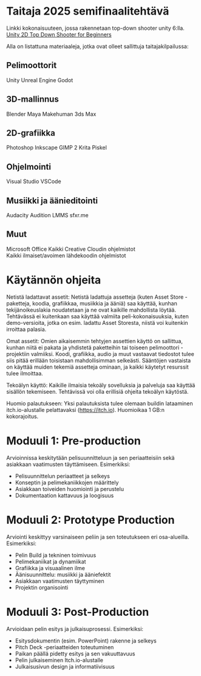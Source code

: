 # Taitaja 2025 semifinaalitehtävä

Linkki kokonaisuuteen, jossa rakennetaan top-down shooter unity 6:lla.
[Unity 2D Top Down Shooter for Beginners](https://www.youtube.com/watch?v=M4pXKGV5NbY&list=PLx7AKmQhxJFajrXez-0GJgDlKELabQQHT)

Alla on listattuna materiaaleja, jotka ovat olleet sallittuja taitajakilpailussa:

## Pelimoottorit

Unity 
Unreal Engine 
Godot 

## 3D-mallinnus 

Blender 
Maya 
Makehuman 
3ds Max 

## 2D-grafiikka 

Photoshop 
Inkscape 
GIMP 2 
Krita 
Piskel 

## Ohjelmointi 

Visual Studio 
VSCode 

## Musiikki ja äänieditointi

Audacity 
Audition 
LMMS 
sfxr.me 

## Muut

Microsoft Office 
Kaikki Creative Cloudin ohjelmistot  
Kaikki ilmaiset/avoimen lähdekoodin ohjelmistot 

# Käytännön ohjeita

Netistä ladattavat assetit:
Netistä ladattuja assetteja (kuten Asset Store -paketteja, koodia, grafiikkaa, musiikkia ja ääniä) saa käyttää, kunhan tekijänoikeuslakia noudatetaan ja ne ovat kaikille mahdollista löytää. Tehtävässä ei kuitenkaan saa käyttää valmiita peli-kokonaisuuksia, kuten demo-versioita, jotka on esim. ladattu Asset Storesta, niistä voi kuitenkin irroittaa palasia.

Omat assetit:
Omien aikaisemmin tehtyjen assettien käyttö on sallittua, kunhan niitä ei pakata ja yhdistetä paketteihin tai toiseen pelimoottori -projektiin valmiiksi. Koodi, grafiikka, audio ja muut vastaavat tiedostot tulee siis pitää erillään toisistaan mahdollisimman selkeästi. Sääntöjen vastaista on käyttää muiden tekemiä assetteja ominaan, ja kaikki käytetyt resurssit tulee ilmoittaa.

Tekoälyn käyttö:
Kaikille ilmaisia tekoäly sovelluksia ja palveluja saa käyttää sisällön tekemiseen. Tehtävissä voi olla erillisiä ohjeita tekoälyn käytöstä.

Huomio palautukseen:
Yksi palautuksista tulee olemaan buildin lataaminen itch.io-alustalle pelattavaksi (https://itch.io). Huomioikaa 1 GB:n kokorajoitus.

# Moduuli 1: Pre-production

Arvioinnissa keskitytään pelisuunnitteluun ja sen periaatteisiin sekä asiakkaan vaatimusten täyttämiseen. Esimerkiksi:

- Pelisuunnittelun periaatteet ja selkeys
- Konseptin ja pelimekaniikkojen määrittely
- Asiakkaan toiveiden huomiointi ja perustelu
- Dokumentaation kattavuus ja loogisuus

# Moduuli 2: Prototype Production

Arviointi keskittyy varsinaiseen peliin ja sen toteutukseen eri osa-alueilla. Esimerkiksi:

- Pelin Build ja tekninen toimivuus
- Pelimekaniikat ja dynamiikat
- Grafiikka ja visuaalinen ilme
- Äänisuunnittelu: musiikki ja ääniefektit
- Asiakkaan vaatimusten täyttyminen
- Projektin organisointi

# Moduuli 3: Post-Production
Arvioidaan pelin esitys ja julkaisuprosessi. Esimerkiksi:

- Esitysdokumentin (esim. PowerPoint) rakenne ja selkeys
- Pitch Deck -periaatteiden toteutuminen
- Paikan päällä pidetty esitys ja sen vakuuttavuus
- Pelin julkaiseminen Itch.io-alustalle
- Julkaisusivun design ja informatiivisuus
